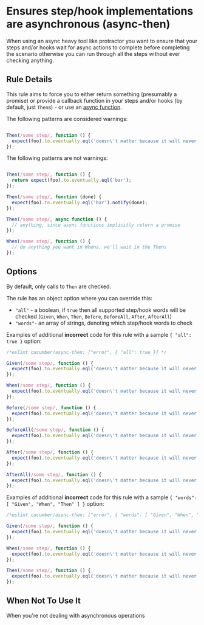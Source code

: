 # Ensures step/hook implementations are asynchronous (async-then)

When using an async heavy tool like protractor you want to ensure that your steps and/or hooks wait for async actions to complete before completing the scenario otherwise you can run through all the steps without ever checking anything.

## Rule Details

This rule aims to force you to either return something (presumably a promise) or provide a callback function in your steps and/or hooks (by default, just `Then`s) - or use an [async function](https://developer.mozilla.org/en-US/docs/Web/JavaScript/Reference/Statements/async_function).

The following patterns are considered warnings:

```js

Then(/some step/, function () {
  expect(foo).to.eventually.eql('doesn\'t matter because it will never be checked');
});

```

The following patterns are not warnings:

```js

Then(/some step/, function () {
  return expect(foo).to.eventually.eql('bar');
});

Then(/some step/, function (done) {
  expect(foo).to.eventually.eql('bar').notify(done);
});

Then(/some step/, async function () {
  // anything, since async functions implicitly return a promise
});

When(/some step/, function () {
  // do anything you want in Whens, we'll wait in the Thens
});

```

## Options

By default, only calls to `Then` are checked.

The rule has an object option where you can override this:

- `"all"` - a boolean, if `true` then all supported step/hook words will be checked (`Given`, `When`, `Then`, `Before`, `BeforeAll`, `After`, `AfterAll`)
- `"words"`- an array of strings, denoting which step/hook words to check

Examples of additional **incorrect** code for this rule with a sample `{ "all": true }` option:

```js
/*eslint cucumber/async-then: ["error", { "all": true }] */

Given(/some step/, function () {
  expect(foo).to.eventually.eql('doesn\'t matter because it will never be checked');
});

When(/some step/, function () {
  expect(foo).to.eventually.eql('doesn\'t matter because it will never be checked');
});

Before(/some step/, function () {
  expect(foo).to.eventually.eql('doesn\'t matter because it will never be checked');
});

BeforeAll(/some step/, function () {
  expect(foo).to.eventually.eql('doesn\'t matter because it will never be checked');
});

After(/some step/, function () {
  expect(foo).to.eventually.eql('doesn\'t matter because it will never be checked');
});

AfterAll(/some step/, function () {
  expect(foo).to.eventually.eql('doesn\'t matter because it will never be checked');
});
```

Examples of additional **incorrect** code for this rule with a sample `{ "words": [ "Given", "When", "Then" ] }` option:

```js
/*eslint cucumber/async-then: ["error", { "words": [ "Given", "When", "Then" ] }] */

Given(/some step/, function () {
  expect(foo).to.eventually.eql('doesn\'t matter because it will never be checked');
});

When(/some step/, function () {
  expect(foo).to.eventually.eql('doesn\'t matter because it will never be checked');
});

Then(/some step/, function () {
  expect(foo).to.eventually.eql('doesn\'t matter because it will never be checked');
});
```

## When Not To Use It

When you're not dealing with asynchronous operations

